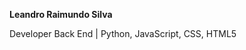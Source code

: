 <b> Leandro Raimundo Silva </b>

Developer Back End | Python, JavaScript, CSS, HTML5
  

<!---
LeandroRaimundo/LeandroRaimundo is a ✨ special ✨ repository because its `README.md` (this file) appears on your GitHub profile.
You can click the Preview link to take a look at your changes.
--->
